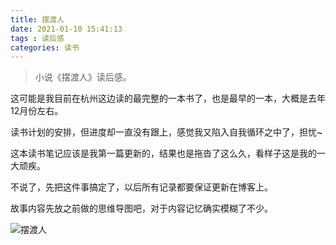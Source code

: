 ```yaml
---
title: 摆渡人
date: 2021-01-10 15:41:13
tags : 读后感
categories: 读书
---
```


> 小说《摆渡人》读后感。

这可能是我目前在杭州这边读的最完整的一本书了，也是最早的一本，大概是去年12月份左右。

读书计划的安排，但进度却一直没有跟上，感觉我又陷入自我循环之中了，担忧~

这本读书笔记应该是我第一篇更新的，结果也是拖沓了这么久，看样子这是我的一大顽疾。

不说了，先把这件事搞定了，以后所有记录都要保证更新在博客上。

故事内容先放之前做的思维导图吧，对于内容记忆确实模糊了不少。

![摆渡人](https://cdn.jsdelivr.net/gh/JS-banana/images/hexo/0001.jpg)
